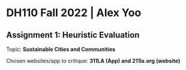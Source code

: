 # DH110 Fall 2022 | Alex Yoo
## Assignment 1: Heuristic Evaluation

Topic: **Sustainable Cities and Communities** 

Chosen websites/app to critique: **311LA (App) and 211la.org (website)** 

